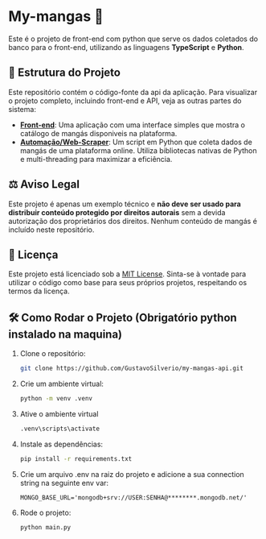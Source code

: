# My-mangas 🥭

Este é o projeto de front-end com python que serve os dados coletados do banco para o front-end, utilizando as linguagens **TypeScript** e **Python**.

## 📂 Estrutura do Projeto

Este repositório contém o código-fonte da api da aplicação. Para visualizar o projeto completo, incluindo front-end e API, veja as outras partes do sistema:

- [**Front-end**](https://github.com/GustavoSilverio/my-mangas-front): Uma aplicação com uma interface simples que mostra o catálogo de mangás disponiveis na plataforma.
- [**Automação/Web-Scraper**](https://github.com/GustavoSilverio/my-mangas-scraper): Um script em Python que coleta dados de mangás de uma plataforma online. Utiliza bibliotecas nativas de Python e multi-threading para maximizar a eficiência.

## ⚖️ Aviso Legal

Este projeto é apenas um exemplo técnico e **não deve ser usado para distribuir conteúdo protegido por direitos autorais** sem a devida autorização dos proprietários dos direitos. Nenhum conteúdo de mangás é incluído neste repositório.

## 📄 Licença

Este projeto está licenciado sob a [MIT License](LICENSE). Sinta-se à vontade para utilizar o código como base para seus próprios projetos, respeitando os termos da licença.

## 🛠️ Como Rodar o Projeto (Obrigatório python instalado na maquina)

1. Clone o repositório:
   ```bash
   git clone https://github.com/GustavoSilverio/my-mangas-api.git
    ```
2. Crie um ambiente virtual:
    ```bash
    python -m venv .venv
    ```
3. Ative o ambiente virtual
    ```bash
    .venv\scripts\activate
    ```
4. Instale as dependências:
    ```bash
    pip install -r requirements.txt
    ```
5. Crie um arquivo .env na raiz do projeto e adicione a sua connection string na seguinte env var:
    ```env
    MONGO_BASE_URL='mongodb+srv://USER:SENHA@********.mongodb.net/'
    ```   
6. Rode o projeto:
    ```bash
    python main.py
    ```

